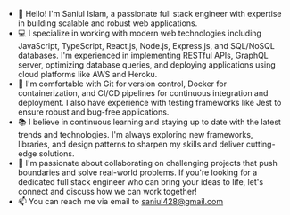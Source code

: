 - 👋 Hello! I'm Saniul Islam, a passionate full stack engineer with expertise in building scalable and robust web applications.
- 💻 I specialize in working with modern web technologies including JavaScript, TypeScript, React.js, Node.js, Express.js, and SQL/NoSQL databases. I'm experienced in implementing RESTful APIs, GraphQL server, optimizing database queries, and deploying applications using cloud platforms like AWS and Heroku.
- 🔧 I'm comfortable with Git for version control, Docker for containerization, and CI/CD pipelines for continuous integration and deployment. I also have experience with testing frameworks like Jest to ensure robust and bug-free applications.
- 📚 I believe in continuous learning and staying up to date with the latest trends and technologies. I'm always exploring new frameworks, libraries, and design patterns to sharpen my skills and deliver cutting-edge solutions.
- 💞️ I'm passionate about collaborating on challenging projects that push boundaries and solve real-world problems. If you're looking for a dedicated full stack engineer who can bring your ideas to life, let's connect and discuss how we can work together!
- 📫 You can reach me via email to saniul428@gmail.com

<!---
saniul06/saniul06 is a ✨ special ✨ repository because its `README.md` (this file) appears on your GitHub profile.
You can click the Preview link to take a look at your changes.
--->
